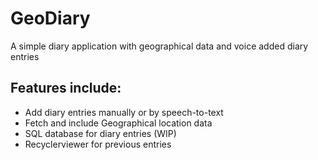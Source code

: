 # GeoDiary
A simple diary application with geographical data and voice added diary entries

## Features include:
* Add diary entries manually or by speech-to-text
* Fetch and include Geographical location data
* SQL database for diary entries (WIP)
* Recyclerviewer for previous entries
